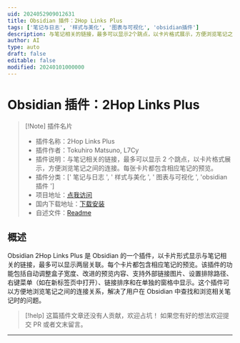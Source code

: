 ```yaml
---
uid: 2024052909012631
title: Obsidian 插件：2Hop Links Plus
tags: ['笔记与日志', '样式与美化', '图表与可视化', 'obsidian插件']
description: 与笔记相关的链接，最多可以显示2个跳点，以卡片格式展示，方便浏览笔记之间的连接。每张卡片都包含相应笔记的预览。
author: AI
type: auto
draft: false
editable: false
modified: 20240101000000
---
```


# Obsidian 插件：2Hop Links Plus

> [!Note] 插件名片
> - 插件名称：2Hop Links Plus
> - 插件作者：Tokuhiro Matsuno, L7Cy
> - 插件说明：与笔记相关的链接，最多可以显示 2 个跳点，以卡片格式展示，方便浏览笔记之间的连接。每张卡片都包含相应笔记的预览。
> - 插件分类：[' 笔记与日志 ', ' 样式与美化 ', ' 图表与可视化 ', 'obsidian 插件 ']
> - 项目地址：[点我访问](https://github.com/L7Cy/obsidian-2hop-links-plus)
> - 国内下载地址：[下载安装](https://pkmer.cn/products/plugin/pluginMarket/?2hop-links-plus)
> - 自述文件：[Readme](https://ghproxy.net/https://raw.githubusercontent.com/L7Cy/obsidian-2hop-links-plus/master/README.md)

## 概述

Obsidian 2Hop Links Plus 是 Obsidian 的一个插件，以卡片形式显示与笔记相关的链接，最多可以显示两层关联。每个卡片都包含相应笔记的预览。该插件的功能包括自动调整盒子宽度、改进的预览内容、支持外部链接图片、设置排除路径、右键菜单（如在新标签页中打开）、链接排序和在单独的窗格中显示。这个插件可以方便地浏览笔记之间的连接关系，解决了用户在 Obsidian 中查找和浏览相关笔记时的问题。

> [!help]
> 这篇插件文章还没有人贡献，欢迎占坑！
> 如果您有好的想法欢迎提交 PR 或者文末留言。

---



